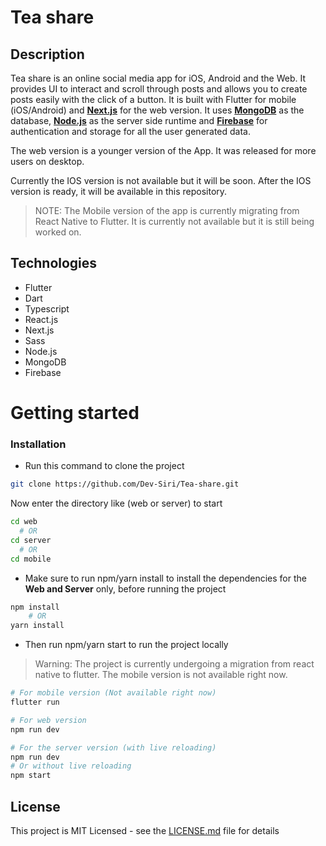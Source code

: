 # Tea share

## Description

Tea share is an online social media app for iOS, Android and the Web. It provides UI to interact and scroll through posts and allows you to
create posts easily with the click of a button. It is built with Flutter for mobile (iOS/Android) and **[Next.js](https://nextjs.org)** for the web version. It uses **[MongoDB](https://www.mongodb.com)** as the
database, **[Node.js](https://nodejs.org)** as the server side runtime and **[Firebase](https://firebase.google.com)** for authentication and storage for all the user generated data.

The web version is a younger version of the App.
It was released for more users on desktop.

Currently the IOS version is not available but it will be soon. After the IOS version is ready,
it will be available in this repository.

> NOTE: The Mobile version of the app is currently migrating from React Native to Flutter. It is currently not available but it is still being worked on.

## Technologies

- Flutter
- Dart
- Typescript
- React.js
- Next.js
- Sass
- Node.js
- MongoDB
- Firebase

# Getting started

### Installation

- Run this command to clone the project

```sh
git clone https://github.com/Dev-Siri/Tea-share.git
```

Now enter the directory like (web or server) to start

```sh
cd web
  # OR
cd server
  # OR
cd mobile
```

- Make sure to run npm/yarn install to install the dependencies for the **Web and Server** only, before running the project

```sh
npm install
    # OR
yarn install
```

- Then run npm/yarn start to run the project locally

> Warning: The project is currently undergoing a migration from react native to flutter. The mobile version is not available right now.

```sh
# For mobile version (Not available right now)
flutter run

# For web version
npm run dev

# For the server version (with live reloading)
npm run dev
# Or without live reloading
npm start
```

## License

This project is MIT Licensed - see the [LICENSE.md](LICENSE.md) file for details
